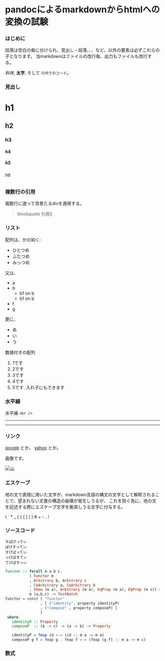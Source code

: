 
# pandocによるmarkdownからhtmlへの変換の試験

### はじめに

段落は空白の毎に分けられ、見出し・段落、、、など、以外の要素は必ずこれらの子となります。
当markdownはファイルの改行毎、出力もファイルも改行する。

*斜体*, **太字**, そして `行内でのコード`。


### 見出し 

# h1

## h2

### h3

#### h4

##### h5

###### h6

### 複数行の引用

複数行に渡って背景たるdivを適用する。


> blockquote
> 引用2


### リスト

配列は、かの如く:

- ひとつめ
- ふたつめ
- みっつめ

又は、

- a
- b
  - b1 on b
  - b1 on b
- f
- g

更に、

+ あ
+ い
+ う


数値付きの配列

1. 1です
2. 2です
5. 3です
0. 4です
8. 5です. 入れ子にもできます



### 水平線

水平線 `<br />`

---
 
***

### リンク

[google](https://www.google.com) とか、
[yahoo](https://www.google.com) とか。

画像です。

![山](https://www.photock.jp/photo/middle/photo0000-0705.jpg)

### エスケープ

地の文で表現に用いた文字が、markdown言語の構文の文字として解釈されることで、望まれない文書の構造の崩壊が発生しうるが、
これを防ぐ為に、地の文を記述する際にエスケープ文字を衝突しうる文字に付与する。

\\ \` \* \_ \{ \} \[ \] \( \) \# \+ \- \. \!





### ソースコード

```
すぱげってぃ
ぱげすってぃ
すげぱってぃ
っげぱすてぃ
てげぱすっぃ
```

```haskell
functor :: forall m a b c.
           ( Functor m
           , Arbitrary b, Arbitrary c
           , CoArbitrary a, CoArbitrary b
           , Show (m a), Arbitrary (m a), EqProp (m a), EqProp (m c)) =>
           m (a,b,c) -> TestBatch
functor = const ( "functor"
                , [ ("identity", property identityP)
                , ("compose" , property composeP) ]
                )
 where
   identityP :: Property
   composeP  :: (b -> c) -> (a -> b) -> Property

   identityP = fmap id =-= (id :: m a -> m a)
   composeP g f = fmap g . fmap f =-= (fmap (g.f) :: m a -> m c)
```

### 数式


